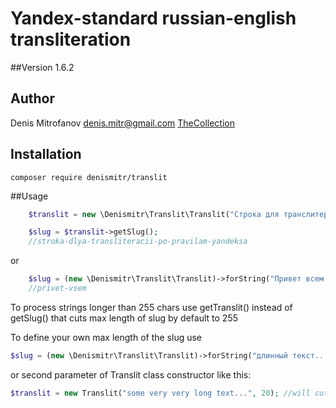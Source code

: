 # Yandex-standard russian-english transliteration

##Version
1.6.2

## Author
Denis Mitrofanov <denis.mitr@gmail.com>
[TheCollection](https://thecollection.ru)

## Installation
```
composer require denismitr/translit
```

##Usage
```php
    $translit = new \Denismitr\Translit\Translit("Строка для транслитерации, по правилам Яндекс!");

    $slug = $translit->getSlug();
    //stroka-dlya-transliteracii-po-pravilam-yandeksa
```
or
```php
    $slug = (new \Denismitr\Translit\Translit)->forString("Привет всем!")->getSlug();
    //privet-vsem
```
To process strings longer than 255 chars use getTranslit() instead of getSlug()
that cuts max length of slug by default to 255

To define your own max length of the slug use
```php
$slug = (new \Denismitr\Translit\Translit)->forString("длинный текст...")->setMaxLength(150)->getSlug();
```
or second parameter of Translit class constructor like this:
```php
$translit = new Translit("some very very long text...", 20); //will cut the slug to 20 chars
```
